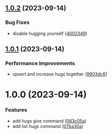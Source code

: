 ## [1.0.2](https://github.com/brckd/cluster/compare/v1.0.1...v1.0.2) (2023-09-14)


### Bug Fixes

* disable hugging yourself ([4602349](https://github.com/brckd/cluster/commit/4602349725881d63da4a9124da797d3f30dbc962))

## [1.0.1](https://github.com/brckd/cluster/compare/v1.0.0...v1.0.1) (2023-09-14)

### Performance Improvements

- upsert and increase hugs together
  ([9903dc6](https://github.com/brckd/cluster/commit/9903dc695cf3790619c6937cd083607152a17a29))

# 1.0.0 (2023-09-14)

### Features

- add hugs give command
  ([083c05a](https://github.com/brckd/cluster/commit/083c05a96aa06cd66ad6b85dd95b9fd95ff3ba5e))
- add list hugs command
  ([07ba30a](https://github.com/brckd/cluster/commit/07ba30a7b26653599de1e60fb41fa90dc3ca8e98))
